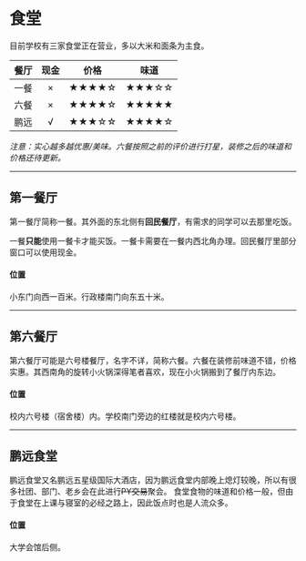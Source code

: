 # 食堂

目前学校有三家食堂正在营业，多以大米和面条为主食。

餐厅 |  现金  | 价格 | 味道 
:---:| :---: | :---: |:---:
一餐 |   ×   | ★★★★☆ | ★★★☆☆
六餐 |   ×   | ★★★★☆ | ★★★★★
鹏远 |   √   | ★★★☆☆ | ★★★★☆
*注意：实心越多越优惠/美味。六餐按照之前的评价进行打星，装修之后的味道和价格还待更新。*

---

## 第一餐厅
第一餐厅简称一餐。其外面的东北侧有**回民餐厅**，有需求的同学可以去那里吃饭。

一餐**只能**使用一餐卡才能买饭。一餐卡需要在一餐内西北角办理。回民餐厅里部分窗口可以使用现金。
#### 位置
小东门向西一百米。行政楼南门向东五十米。

---

## 第六餐厅
第六餐厅可能是六号楼餐厅，名字不详，简称六餐。六餐在装修前味道不错，价格实惠。其西南角的旋转小火锅深得笔者喜欢，现在小火锅搬到了餐厅内东边。

#### 位置
校内六号楼（宿舍楼）内。学校南门旁边的红楼就是校内六号楼。

---

## 鹏远食堂
鹏远食堂又名鹏远五星级国际大酒店，因为鹏远食堂内部晚上熄灯较晚，所以有很多社团、部门、老乡会在此进行~~PY交易~~聚会。
食堂食物的味道和价格一般，但由于食堂在上课与寝室的必经之路上，因此饭点时也是人流众多。

#### 位置
大学会馆后侧。

